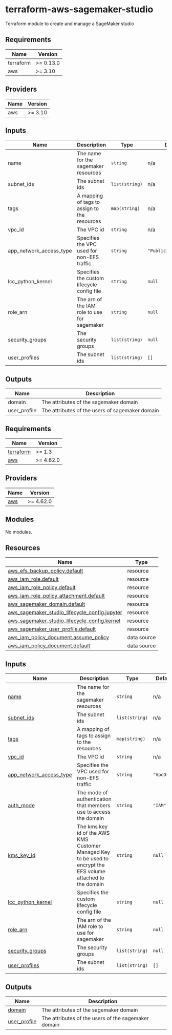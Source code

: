 # terraform-aws-sagemaker-studio
Terraform module to create and manage a SageMaker studio

<!--- BEGIN_TF_DOCS --->
## Requirements

| Name | Version |
|------|---------|
| terraform | >= 0.13.0 |
| aws | >= 3.10 |

## Providers

| Name | Version |
|------|---------|
| aws | >= 3.10 |

## Inputs

| Name | Description | Type | Default | Required |
|------|-------------|------|---------|:--------:|
| name | The name for the sagemaker resources | `string` | n/a | yes |
| subnet\_ids | The subnet ids | `list(string)` | n/a | yes |
| tags | A mapping of tags to assign to the resources | `map(string)` | n/a | yes |
| vpc\_id | The VPC id | `string` | n/a | yes |
| app\_network\_access\_type | Specifies the VPC used for non-EFS traffic | `string` | `"PublicInternetOnly"` | no |
| lcc\_python\_kernel | Specifies the custom lifecycle config file | `string` | `null` | no |
| role\_arn | The arn of the IAM role to use for sagemaker | `string` | `null` | no |
| security\_groups | The security groups | `list(string)` | `null` | no |
| user\_profiles | The subnet ids | `list(string)` | `[]` | no |

## Outputs

| Name | Description |
|------|-------------|
| domain | The attributes of the sagemaker domain |
| user\_profile | The attributes of the users of sagemaker domain |

<!--- END_TF_DOCS --->

<!-- BEGIN_TF_DOCS -->
## Requirements

| Name | Version |
|------|---------|
| <a name="requirement_terraform"></a> [terraform](#requirement\_terraform) | >= 1.3 |
| <a name="requirement_aws"></a> [aws](#requirement\_aws) | >= 4.62.0 |

## Providers

| Name | Version |
|------|---------|
| <a name="provider_aws"></a> [aws](#provider\_aws) | >= 4.62.0 |

## Modules

No modules.

## Resources

| Name | Type |
|------|------|
| [aws_efs_backup_policy.default](https://registry.terraform.io/providers/hashicorp/aws/latest/docs/resources/efs_backup_policy) | resource |
| [aws_iam_role.default](https://registry.terraform.io/providers/hashicorp/aws/latest/docs/resources/iam_role) | resource |
| [aws_iam_role_policy.default](https://registry.terraform.io/providers/hashicorp/aws/latest/docs/resources/iam_role_policy) | resource |
| [aws_iam_role_policy_attachment.default](https://registry.terraform.io/providers/hashicorp/aws/latest/docs/resources/iam_role_policy_attachment) | resource |
| [aws_sagemaker_domain.default](https://registry.terraform.io/providers/hashicorp/aws/latest/docs/resources/sagemaker_domain) | resource |
| [aws_sagemaker_studio_lifecycle_config.jupyter](https://registry.terraform.io/providers/hashicorp/aws/latest/docs/resources/sagemaker_studio_lifecycle_config) | resource |
| [aws_sagemaker_studio_lifecycle_config.kernel](https://registry.terraform.io/providers/hashicorp/aws/latest/docs/resources/sagemaker_studio_lifecycle_config) | resource |
| [aws_sagemaker_user_profile.default](https://registry.terraform.io/providers/hashicorp/aws/latest/docs/resources/sagemaker_user_profile) | resource |
| [aws_iam_policy_document.assume_policy](https://registry.terraform.io/providers/hashicorp/aws/latest/docs/data-sources/iam_policy_document) | data source |
| [aws_iam_policy_document.default](https://registry.terraform.io/providers/hashicorp/aws/latest/docs/data-sources/iam_policy_document) | data source |

## Inputs

| Name | Description | Type | Default | Required |
|------|-------------|------|---------|:--------:|
| <a name="input_name"></a> [name](#input\_name) | The name for the sagemaker resources | `string` | n/a | yes |
| <a name="input_subnet_ids"></a> [subnet\_ids](#input\_subnet\_ids) | The subnet ids | `list(string)` | n/a | yes |
| <a name="input_tags"></a> [tags](#input\_tags) | A mapping of tags to assign to the resources | `map(string)` | n/a | yes |
| <a name="input_vpc_id"></a> [vpc\_id](#input\_vpc\_id) | The VPC id | `string` | n/a | yes |
| <a name="input_app_network_access_type"></a> [app\_network\_access\_type](#input\_app\_network\_access\_type) | Specifies the VPC used for non-EFS traffic | `string` | `"VpcOnly"` | no |
| <a name="input_auth_mode"></a> [auth\_mode](#input\_auth\_mode) | The mode of authentication that members use to access the domain | `string` | `"IAM"` | no |
| <a name="input_kms_key_id"></a> [kms\_key\_id](#input\_kms\_key\_id) | The kms key id of the AWS KMS Customer Managed Key to be used to encrypt the EFS volume attached to the domain | `string` | `null` | no |
| <a name="input_lcc_python_kernel"></a> [lcc\_python\_kernel](#input\_lcc\_python\_kernel) | Specifies the custom lifecycle config file | `string` | `null` | no |
| <a name="input_role_arn"></a> [role\_arn](#input\_role\_arn) | The arn of the IAM role to use for sagemaker | `string` | `null` | no |
| <a name="input_security_groups"></a> [security\_groups](#input\_security\_groups) | The security groups | `list(string)` | `null` | no |
| <a name="input_user_profiles"></a> [user\_profiles](#input\_user\_profiles) | The subnet ids | `list(string)` | `[]` | no |

## Outputs

| Name | Description |
|------|-------------|
| <a name="output_domain"></a> [domain](#output\_domain) | The attributes of the sagemaker domain |
| <a name="output_user_profile"></a> [user\_profile](#output\_user\_profile) | The attributes of the users of the sagemaker domain |
<!-- END_TF_DOCS -->